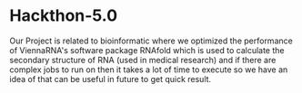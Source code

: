 # Hackthon-5.0
Our Project is related to bioinformatic where we optimized the performance of ViennaRNA's software package RNAfold which is used to calculate the secondary structure of RNA (used in medical research) and if there are complex jobs to run on then it takes a lot of time to execute so we have an idea of that can be useful in future to get quick result. 
